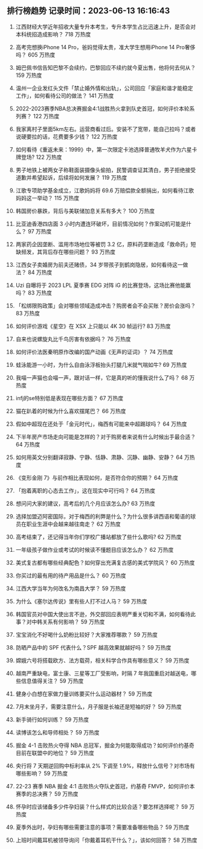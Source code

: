 
## 排行榜趋势 记录时间：2023-06-13 16:16:43
  
  1. 江西财经大学近年招收大量专升本考生，专升本学生占比迅速上升，是否会对本科统招造成影响？ 718 万热度
    
  2. 高考完想换iPhone 14 Pro，爸妈觉得太贵，准大学生想用iPhone 14 Pro奢侈吗？ 605 万热度
    
  3. 姆巴佩书信告知巴黎不会续约，巴黎回应不续约就今夏出售，他将何去何从？ 159 万热度
    
  4. 温州一企业发红头文件「禁止婚外情和出轨」，公司回应「家庭和谐才能稳定工作」，如何看待公司的做法？ 141 万热度
    
  5. 2022-2023赛季NBA总决赛掘金4:1战胜热火拿到队史首冠，如何评价本轮系列赛？ 122 万热度
    
  6. 我家离村子里面5km左右。运营商看过后。安装不了宽带，能自己拉吗？或者说硬要拉的话，花费要多少钱？ 122 万热度
    
  7. 如何看待《重返未来：1999》中，第一次限定卡池选择普通牧羊犬作为六星卡牌登场? 122 万热度
    
  8. 男子地铁上被两女子称鞋面装摄像头偷拍，民警调查证其清白，男子拒绝接受道歉并希望起诉，后续将如何发展？ 119 万热度
    
  9. 江歌专项助学基金成立，江歌妈妈将 69.6 万赔偿款全额捐出，如何看待江歌妈妈这一举动？ 115 万热度
    
  10. 韩国房价暴跌，背后与美联储加息关系有多大？ 100 万热度
    
  11. 比亚迪香港四店面 3 小时内遭连环破坏，目前情况如何？作案动机可能是什么？ 97 万热度
    
  12. 两家药企因垄断、滥用市场地位等被罚 3.2 亿，原料药垄断造成「救命药」短缺频发，其背后存在哪些问题？ 93 万热度
    
  13. 江西女子卖婚房为前夫还赌债，34 岁带孩子到鹤岗隐居，如何看待这一做法？ 84 万热度
    
  14. Uzi 自曝将于 2023 LPL 夏季赛 EDG 对阵 iG 的比赛登场，这场比赛他能赢吗？ 83 万热度
    
  15. 「松绑限购政策」会对哪些领域造成冲击？购房者会不会买账？房价会涨吗？ 83 万热度
    
  16. 如何评价游戏《星空》在 XSX 上只能以 4K 30 帧运行? 83 万热度
    
  17. 自来也说螺旋丸比千鸟厉害有依据吗？ 76 万热度
    
  18. 如何评价法医秦明原作改编的国产动画《无声的证词》？ 74 万热度
    
  19. 蛙泳能游一小时，为什么自由泳浮板抬头打腿几米就气喘如牛? 69 万热度
    
  20. 我喵一声猫也会喵一声，跟对话一样，它是真的听的懂我说什么了吗？ 68 万热度
    
  21. infj的se特别低是表现在哪些方面？ 67 万热度
    
  22. 猫在趴着的时候为什么喜欢摆尾巴？ 66 万热度
    
  23. 假如中超现在还处于「金元时代」，梅西有可能来中超踢球吗？ 64 万热度
    
  24. 下半年房产市场走向可能是怎样的？对于购房者来说有什么时候出手最合适？ 64 万热度
    
  25. 如何用英文分别翻译寂静、宁静、恬静、肃静、沉静、幽静、安静？ 64 万热度
    
  26. 《变形金刚 7》与前作相比表现如何，是否符合你的预期？ 64 万热度
    
  27. 「抱着离职的心态去工作」，这在现实中可行吗？ 64 万热度
    
  28. 想问问大家的建议，高考后的几个月应该怎么办? 63 万热度
    
  29. 选择加盟迈阿密国际，对于梅西的利弊是什么？为什么很多讲西语和葡语的球员在职业生涯中会越来越往南走？ 62 万热度
    
  30. 高考结束了，还记得当年你们学校广播站都放了些什么歌吗? 62 万热度
    
  31. 一年级孩子做作业或考试的时候读不懂题目应该怎么办？ 62 万热度
    
  32. 美式复古都有哪些经典配色？如何穿出充满复古感的美式学院风？ 60 万热度
    
  33. 你买过的最有用的待产用品是什么？ 60 万热度
    
  34. 江西大学当年为何改名为南昌大学？ 59 万热度
    
  35. 为什么《塞尔达传说》里有些人打不过人马？ 59 万热度
    
  36. 韩国官员对中国大使出言不逊，外交部回应表明严重关切和不满，如何看待此事？对中韩关系有何影响？ 59 万热度
    
  37. 宝宝消化不好喝什么奶粉比较好？大家推荐哪款？ 59 万热度
    
  38. 防晒产品中的 SPF 代表什么？SPF 越高效果就越好吗？ 59 万热度
    
  39. 嫦娥六号将搭载欧方、法方载荷，相关科学合作具有哪些意义？ 59 万热度
    
  40. 越南严重缺电，富士康、三星等工厂受影响，时隔 7 年我国重启对越送电，哪些信息值得关注？ 59 万热度
    
  41. 健身小白想在家做力量训练要买什么运动器材？ 59 万热度
    
  42. 7月末坐月子，需要注意什么，月子服是长袖还是短袖的好？ 59 万热度
    
  43. 新手骑行如何训练？ 59 万热度
    
  44. 读博该怎么和导师相处？ 59 万热度
    
  45. 掘金 4-1 击败热火夺得 NBA 总冠军，掘金为何能取得成功？如何评价约基奇目前在联盟中的地位？ 59 万热度
    
  46. 央行将 7 天期逆回购中标利率从 2% 下调至 1.9%，释放什么信号？对市场有哪些影响？ 59 万热度
    
  47. 22-23 赛季 NBA 掘金 4:1 击败热火夺队史首冠，约基奇 FMVP，如何评价本赛季的总决赛？ 59 万热度
    
  48. 怀孕时应该储备多少件孕妇装？什么样式的比较合适？要怎样选择呢？ 59 万热度
    
  49. 夏季外出时，孕妇有哪些需要注意的事项？需要准备哪些物品？ 59 万热度
    
  50. 上班时间戴耳机被领导询问「你戴着耳机干什么？」，该如何回答？ 58 万热度
    